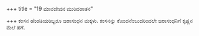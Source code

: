+++
title = "19 ಮಾವದೇವನ ಮುರಿದಡಾತನ"

+++
ಕಂಸನ ಹೆಂಡತಿಯರಿಬ್ಬರೂ ಜರಾಸಂಧನ ಮಕ್ಕಳು. ಕಂಸನನ್ನು ಕೊಂದನೆಂಬುದರಿಂದಲೇ ಜರಾಸಂಧನಿಗೆ ಕೃಷ್ಣನ ಮೆಲೆ ಹಗೆ.